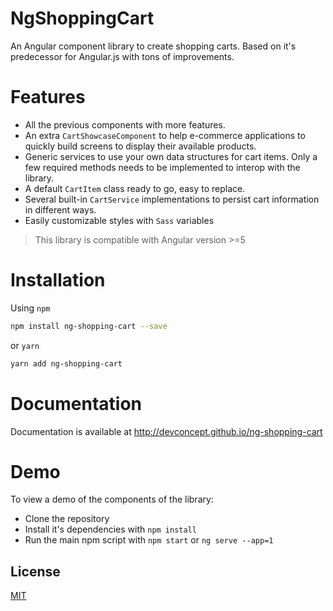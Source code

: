 # NgShoppingCart

An Angular component library to create shopping carts. Based on it's predecessor for Angular.js with tons of improvements.

# Features

- All the previous components with more features.
- An extra `CartShowcaseComponent` to help e-commerce applications to quickly build screens to display their available products.
- Generic services to use your own data structures for cart items. Only a few required methods needs to be implemented to interop with the library.
- A default `CartItem` class ready to go, easy to replace.
- Several built-in `CartService` implementations to persist cart information in different ways.
- Easily customizable styles with `Sass` variables

> This library is compatible with Angular version >=5

# Installation

Using `npm`

```bash
npm install ng-shopping-cart --save
```

or `yarn`

```bash
yarn add ng-shopping-cart
```


# Documentation

Documentation is available at http://devconcept.github.io/ng-shopping-cart

# Demo

To view a demo of the components of the library:

- Clone the repository
- Install it's dependencies with `npm install`
- Run the main npm script with `npm start` or `ng serve --app=1`

## License

[MIT](https://github.com/devconcept/ng-shopping-cart/blob/master/LICENSE)


